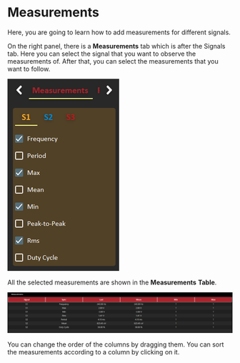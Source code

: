 # Measurements

Here, you are going to learn how to add measurements for different signals. 

On the right panel, there is a **Measurements** tab which is after the Signals tab. Here you can select the signal that you want to observe the measurements of. After that, you can select the measurements that you want to follow.

![](../../../../.gitbook/assets/image%20%2813%29.png)

All the selected measurements are shown in the **Measurements** **Table**.

![](../../../../.gitbook/assets/image%20%2872%29.png)

You can change the order of the columns by dragging them. You can sort the measurements according to a column by clicking on it. 

